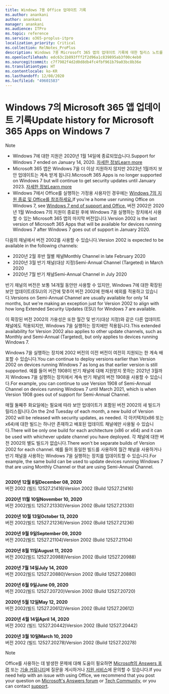 ```yaml
---
title: Windows 7용 Office 업데이트 기록
ms.author: anankani
author: anankani
manager: anankani
ms.audience: ITPro
ms.topic: reference
ms.service: o365-proplus-itpro
localization_priority: Critical
ms.collection: RelNotes_ProPlus
description: Windows 7용 Microsoft 365 앱의 업데이트 기록에 대한 릴리스 노트를 고객에게 제공합니다.
ms.openlocfilehash: edc63c1b893fff2f2d96a1c839895ab3f00c4eb0
ms.sourcegitcommit: c7f7982f4d2d0d8db4fc4fbf961b79a03bc8b36e
ms.translationtype: HT
ms.contentlocale: ko-KR
ms.lasthandoff: 12/08/2020
ms.locfileid: "49601583"
---
```

# <a name="update-history-for-microsoft-365-apps-on-windows-7"></a><span data-ttu-id="bc322-103">Windows 7의 Microsoft 365 앱 업데이트 기록</span><span class="sxs-lookup"><span data-stu-id="bc322-103">Update history for Microsoft 365 Apps on Windows 7</span></span> 

 > [!NOTE]
>
>- <span data-ttu-id="bc322-104">Windows 7에 대한 지원은 2020년 1월 14일에 종료되었습니다.</span><span class="sxs-lookup"><span data-stu-id="bc322-104">Support for Windows 7 ended on January 14, 2020.</span></span> [<span data-ttu-id="bc322-105">자세한 정보</span><span class="sxs-lookup"><span data-stu-id="bc322-105">Learn more</span></span>](https://www.microsoft.com/microsoft-365/windows/end-of-windows-7-support?rtc=1)
>- <span data-ttu-id="bc322-106">Microsoft 365 앱은 Windows 7을 더 이상 지원하지 않지만 2023년 1월까지 보안 업데이트는 계속 받게 됩니다.</span><span class="sxs-lookup"><span data-stu-id="bc322-106">Microsoft 365 Apps is no longer supported on Windows 7 but will continue to get security updates until January 2023.</span></span> [<span data-ttu-id="bc322-107">자세한 정보</span><span class="sxs-lookup"><span data-stu-id="bc322-107">Learn more</span></span>](https://docs.microsoft.com/DeployOffice/windows-7-support)
>- <span data-ttu-id="bc322-108">Windows 7에서 Office를 실행하는 가정용 사용자인 경우에는 [Windows 7의 지원 종료 및 Office를 참조하세요.](https://support.office.com/en-us/article/windows-7-end-of-support-and-office-78f20fab-b57b-44d7-8368-06a8493f3cb9?ui=en-US&rs=en-US&ad=US)</span><span class="sxs-lookup"><span data-stu-id="bc322-108">If you’re a home user running Office on Windows 7, see [Windows 7 end of support and Office.](https://support.office.com/en-us/article/windows-7-end-of-support-and-office-78f20fab-b57b-44d7-8368-06a8493f3cb9?ui=en-US&rs=en-US&ad=US)</span></span>
<span data-ttu-id="bc322-109">버전 2002은 2020년 1월 Windows 7의 지원이 종료된 후에 Windows 7을 실행하는 장치에서 사용할 수 있는 Microsoft 365 앱의 마지막 버전입니다.</span><span class="sxs-lookup"><span data-stu-id="bc322-109">Version 2002 is the last version of Microsoft 365 Apps that will be available for devices running Windows 7 after Windows 7 goes out of support in January 2020.</span></span>  

<span data-ttu-id="bc322-110">다음의 채널에서 버전 2002를 사용할 수 있습니다.</span><span class="sxs-lookup"><span data-stu-id="bc322-110">Version 2002 is expected to be available in the following channels:</span></span>
- <span data-ttu-id="bc322-111">2020년 2월 후반 월별 채널</span><span class="sxs-lookup"><span data-stu-id="bc322-111">Monthly Channel in late February 2020</span></span>
- <span data-ttu-id="bc322-112">2020년 3월 반기 채널(대상 지정)</span><span class="sxs-lookup"><span data-stu-id="bc322-112">Semi-Annual Channel (Targeted) in March 2020</span></span>
- <span data-ttu-id="bc322-113">2020년 7월 반기 채널</span><span class="sxs-lookup"><span data-stu-id="bc322-113">Semi-Annual Channel in July 2020</span></span>

<span data-ttu-id="bc322-114">반기 채널의 버전은 보통 14개월 동안만 사용할 수 있지만, Windows 7에 대한 확장된 보안 업데이트(ESU)의 기간에 맞추어 버전 2002에 한해서 예외를 적용하고 있습니다.</span><span class="sxs-lookup"><span data-stu-id="bc322-114">Versions on Semi-Annual Channel are usually available for only 14 months, but we're making an exception just for Version 2002 to align with how long Extended Security Updates (ESU) for Windows 7 are available.</span></span>

<span data-ttu-id="bc322-115">이 확장된 버전 2002의 가용성은 또한 월간 및 반기(대상 지정)와 같은 다른 업데이트 채널에도 적용되지만, Windows 7을 실행하는 장치에만 적용됩니다.</span><span class="sxs-lookup"><span data-stu-id="bc322-115">This extended availability for Version 2002 also applies to other update channels, such as Monthly and Semi-Annual (Targeted), but only applies to devices running Windows 7.</span></span>

<span data-ttu-id="bc322-116">Windows 7을 실행하는 장치에 2002 버전의 이전 버전이 여전히 지원되는 한 계속 배포할 수 있습니다.</span><span class="sxs-lookup"><span data-stu-id="bc322-116">You can continue to deploy versions earlier than Version 2002 on devices running Windows 7 as long as that earlier version is still supported.</span></span> <span data-ttu-id="bc322-117">예를 들어 버전 1908이 반기 채널에 대해 지원받지 못하는 2021년 3월까지 Windows 7을 실행하는 장치에서 계속 반기 채널의 버전 1908을 사용할 수 있습니다.</span><span class="sxs-lookup"><span data-stu-id="bc322-117">For example, you can continue to use Version 1908 of Semi-Annual Channel on devices running Windows 7 until March 2021, which is when Version 1908 goes out of support for Semi-Annual Channel.</span></span>

<span data-ttu-id="bc322-118">매월 둘째주 화요일에는 필요에 따라 보안 업데이트가 포함된 버전 2002의 새 빌드가 릴리스됩니다.</span><span class="sxs-lookup"><span data-stu-id="bc322-118">On the 2nd Tuesday of each month, a new build of Version 2002 will be released with security updates, as needed.</span></span> <span data-ttu-id="bc322-119">각 아키텍처(x86 또는 x64)에 대한 빌드는 하나만 존재하고 배포된 업데이트 채널에만 사용될 수 있습니다.</span><span class="sxs-lookup"><span data-stu-id="bc322-119">There will be only one build for each architecture (x86 or x64) and it can be used with whichever update channel you have deployed.</span></span> <span data-ttu-id="bc322-120">각 채널에 대한 버전 2002의 별도 빌드가 없습니다.</span><span class="sxs-lookup"><span data-stu-id="bc322-120">There won't be separate builds of Version 2002 for each channel.</span></span> <span data-ttu-id="bc322-121">예를 들어 동일한 빌드를 사용하여 월간 채널을 사용하거나 반기 채널을 사용하는 Windows 7을 실행하는 장치를 업데이트할 수 있습니다.</span><span class="sxs-lookup"><span data-stu-id="bc322-121">For example, the same build can be used to update devices running Windows 7 that are using Monthly Channel or that are using Semi-Annual Channel.</span></span>

##

[//]: # (제거하지 마세요)

<span data-ttu-id="bc322-123">**2020년 12월 8일**</span><span class="sxs-lookup"><span data-stu-id="bc322-123">**December 08, 2020**</span></span><br/>
<span data-ttu-id="bc322-124">버전 2002 (빌드 12527.21416)</span><span class="sxs-lookup"><span data-stu-id="bc322-124">Version 2002 (Build 12527.21416)</span></span><br/>

<span data-ttu-id="bc322-125">**2020년 11월 10일**</span><span class="sxs-lookup"><span data-stu-id="bc322-125">**November 10, 2020**</span></span><br/>
<span data-ttu-id="bc322-126">버전 2002(빌드 12527.21330)</span><span class="sxs-lookup"><span data-stu-id="bc322-126">Version 2002 (Build 12527.21330)</span></span><br/>

<span data-ttu-id="bc322-127">**2020년 10월 13일**</span><span class="sxs-lookup"><span data-stu-id="bc322-127">**October 13, 2020**</span></span><br/>
<span data-ttu-id="bc322-128">버전 2002(빌드 12527.21236)</span><span class="sxs-lookup"><span data-stu-id="bc322-128">Version 2002 (Build 12527.21236)</span></span><br/>

<span data-ttu-id="bc322-129">**2020년 9월 9일**</span><span class="sxs-lookup"><span data-stu-id="bc322-129">**September 09, 2020**</span></span><br/>
<span data-ttu-id="bc322-130">버전 2002(빌드 12527.21104)</span><span class="sxs-lookup"><span data-stu-id="bc322-130">Version 2002 (Build 12527.21104)</span></span><br/>

<span data-ttu-id="bc322-131">**2020년 8월 11일**</span><span class="sxs-lookup"><span data-stu-id="bc322-131">**August 11, 2020**</span></span><br/>
<span data-ttu-id="bc322-132">버전 2002(빌드 12527.20988)</span><span class="sxs-lookup"><span data-stu-id="bc322-132">Version 2002 (Build 12527.20988)</span></span><br/>

<span data-ttu-id="bc322-133">**2020년 7월 14일**</span><span class="sxs-lookup"><span data-stu-id="bc322-133">**July 14, 2020**</span></span><br/>
<span data-ttu-id="bc322-134">버전 2002(빌드 12527.20880)</span><span class="sxs-lookup"><span data-stu-id="bc322-134">Version 2002 (Build 12527.20880)</span></span><br/>

<span data-ttu-id="bc322-135">**2020년 6월 9일**</span><span class="sxs-lookup"><span data-stu-id="bc322-135">**June 09, 2020**</span></span><br/>
<span data-ttu-id="bc322-136">버전 2002(빌드 12527.20720)</span><span class="sxs-lookup"><span data-stu-id="bc322-136">Version 2002 (Build 12527.20720)</span></span><br/>

<span data-ttu-id="bc322-137">**2020년 5월 12일**</span><span class="sxs-lookup"><span data-stu-id="bc322-137">**May 12, 2020**</span></span><br/>
<span data-ttu-id="bc322-138">버전 2002(빌드 12527.20612)</span><span class="sxs-lookup"><span data-stu-id="bc322-138">Version 2002 (Build 12527.20612)</span></span><br/>

<span data-ttu-id="bc322-139">**2020년 4월 14일**</span><span class="sxs-lookup"><span data-stu-id="bc322-139">**April 14, 2020**</span></span><br/>
<span data-ttu-id="bc322-140">버전 2002 (빌드 12527.20442)</span><span class="sxs-lookup"><span data-stu-id="bc322-140">Version 2002 (Build 12527.20442)</span></span><br/>

<span data-ttu-id="bc322-141">**2020년 3월 10일**</span><span class="sxs-lookup"><span data-stu-id="bc322-141">**March 10, 2020**</span></span><br/>
<span data-ttu-id="bc322-142">버전 2002 (빌드 12527.20278)</span><span class="sxs-lookup"><span data-stu-id="bc322-142">Version 2002 (Build 12527.20278)</span></span><br/>




> [!NOTE]
> <span data-ttu-id="bc322-143">Office를 사용하는 데 발생한 문제에 대해 도움이 필요하면 [Microsoft의 Answers 포럼](https://answers.microsoft.com/) 또는 [기술 커뮤니티](https://techcommunity.microsoft.com/)에 질문을 게시하거나 [지원 서비스](https://support.microsoft.com/contactus)에 문의할 수 있습니다.</span><span class="sxs-lookup"><span data-stu-id="bc322-143">If you need help with an issue with using Office, we recommend that you post your question on [Microsoft's Answers forum](https://answers.microsoft.com/) or [Tech Community](https://techcommunity.microsoft.com/), or you can contact [support](https://support.microsoft.com/contactus).</span></span>
